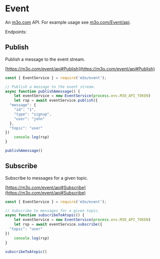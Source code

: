 # Event

An [m3o.com](https://m3o.com) API. For example usage see [m3o.com/Event/api](https://m3o.com/Event/api).

Endpoints:

## Publish

Publish a message to the event stream.


[https://m3o.com/event/api#Publish](https://m3o.com/event/api#Publish)

```js
const { EventService } = require('m3o/event');

// Publish a message to the event stream.
async function publishAmessage() {
	let eventService = new EventService(process.env.M3O_API_TOKEN)
	let rsp = await eventService.publish({
  "message": {
    "id": "1",
    "type": "signup",
    "user": "john"
  },
  "topic": "user"
})
	console.log(rsp)
}

publishAmessage()
```
## Subscribe

Subscribe to messages for a given topic.


[https://m3o.com/event/api#Subscribe](https://m3o.com/event/api#Subscribe)

```js
const { EventService } = require('m3o/event');

// Subscribe to messages for a given topic.
async function subscribeToAtopic() {
	let eventService = new EventService(process.env.M3O_API_TOKEN)
	let rsp = await eventService.subscribe({
  "topic": "user"
})
	console.log(rsp)
}

subscribeToAtopic()
```
